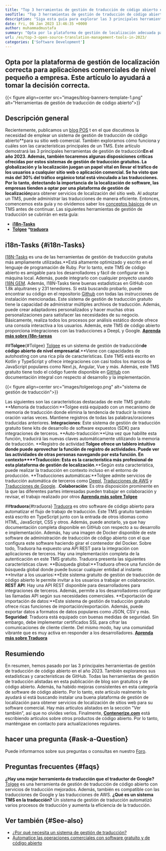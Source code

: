 ```yaml
---
title: "Top 3 herramientas de gestión de traducción de código abierto en 2023" 
seoTitle: "Top 3 herramientas de gestión de traducción de código abierto en 2023" 
description: "Siga esta guía para explorar las 3 principales herramientas de gestión de traducción de código abierto en 2023. Los 3 TMS son gratuitos y ofrecen características ricas para administrar las localizaciones." 
date: Fri, 06 Jan 2023 13:46:35 +0000
author: muhammadmustafa
summary: "Opta por la plataforma de gestión de localización adecuada para aplicaciones comerciales de nivel pequeño a empresa. Este artículo lo ayudará a tomar la decisión correcta." 
url: /es/top-3-open-source-translation-management-tools-in-2023/
categories: ['Software Development']
---
```


## Opta por la plataforma de gestión de localización correcta para aplicaciones comerciales de nivel pequeño a empresa. Este artículo lo ayudará a tomar la decisión correcta.

{{< figure align=center src="images/blog-banners-template-1.png" alt="Herramientas de gestión de traducción de código abierto">}}


## Descripción general
Recientemente, publicamos un [blog POS][1] t en el que discutimos la necesidad de emplear un sistema de gestión de traducción de código abierto**para su sitio web comercial. También exploramos cómo funciona y cuáles son las características principales de un TMS. Este artículo demostrará las 3 principales herramientas de gestión de traducción****En el año 2023. Además, también tocaremos algunas disposiciones críticas ofrecidas por estos sistemas de gestión de traducción gratuitos.
La globalización y la localización juegan un papel vital en llevar el tráfico de los usuarios a cualquier sitio web o aplicación comercial. Se ha visto que más del 30% del tráfico orgánico total está vinculado a las traducciones. Por lo tanto, detectando la importancia de la localización de software, las empresas tienden a optar por una plataforma de gestión de localización****para obtener servicios de localización del sitio web. Al adoptar un TMS, puede administrar las traducciones de manera eficiente. Entonces, comencemos esta guía y no olvidemos saber los [conceptos básicos][1] de un TMS antes de continuar.
Las siguientes herramientas de gestión de traducción se cubrirán en esta guía:
* [**i18n-Tasks**][2]
* [**Tolgee**][3]
***[traduora][4]**

## i18n-Tasks {#i18n-Tasks}
[I18N-Tasks][5] es una de las herramientas de gestión de traducción gratuita más ampliamente utilizadas.**Está altamente optimizado y escrito en el lenguaje de programación de Ruby. Por lo tanto, este TMS de código abierto es amigable para los desarrolladores y fácil de configurar en la máquina local. Además, puede integrarlo con cualquier proyecto usando [I18N GEM][6]. Además, I18N-Tasks tiene buenas estadísticas en GitHub con 1.8k alquitranes y 231 tenedores.
Si está buscando probarlo, puede encontrar su código en el repositorio [Github][7] con todas las instrucciones de instalación mencionadas. Este sistema de gestión de traducción gratuito tiene la capacidad de administrar múltiples archivos de traducción. Además, puede crear adaptadores personalizados y hacer muchas otras personalizaciones para satisfacer las necesidades de su negocio. Básicamente, realiza todos los procesos por análisis estático donde ofrece una consola interactiva a los usuarios. Además, este TMS de código abierto proporciona integraciones con las traducciones a DeepL y Google.
**[Aprenda más sobre i18n-tareas][5]**

##**Tolgee**{#Tolgee}
[Tolgee][8] es un sistema de gestión de traducción**de código abierto de nivel empresarial**.**Viene con capacidades de autohosting con una rica pila de características. Este TMS está escrito en Kotlin y TypeScript y ofrece integraciones con casi todos los marcos de JavaScript populares como Next.js, Angular, Vue y más. Además, este TMS gratuito tiene todo el código fuente disponible en [GitHub][9] con documentación integral con respecto al desarrollo y la implementación.

{{< figure align=center src="images/tolgeelogo.png" alt="sistema de gestión de traducción">}}

Las siguientes son las características destacadas de este TMS gratuito:
**Memoria de traducción:**Tolgee está equipado con un mecanismo de memoria de traducción donde elimina la tendencia de traducir la misma oración varias veces. Mantiene registros de todas las palabras/oraciones traducidas anteriores.
**Integraciones**: Este sistema de gestión de traducción gratuito tiene kits de desarrollo de software expuestos (SDK) para integraciones de terceros.
**Auto-traducción:**Una vez que habilite esta función, traducirá las nuevas claves automáticamente utilizando la memoria de traducción.
**Registro de actividad:**Tolgee ofrece un tablero intuitivo donde puede aprovechar la función de registro de actividades. Puede ver las actividades de otras personas navegando por esta función.
**En contexto****Traducción**: Esta es la característica más profesional de esta plataforma de gestión de localización**.**Según esta característica, puede realizar la traducción en contexto incluso en el entorno de producción.
**Traducciones automáticas:**Tolgee admite servicios de traducción automática de terceros como [Deepl][10], [Traducciones de AWS][11] y [Traducciones de Google][12].
.**Colaboración**: Es otra disposición prominente en la que las diferentes partes interesadas pueden trabajar en colaboración y revisar, el trabajo realizado por otros
[**Aprenda más sobre Tolgee**][8]

##**traduora**{#traduora}
[Traduora][13] es otro software de código abierto para automatizar el flujo de trabajo de traducción. Este TMS gratuito también está escrito en TypeScript junto con la entrada de otros idiomas como HTML, JavaScript, CSS y otros. Además, puede anotarlo, ya que hay documentación completa disponible en GitHub con respecto a su desarrollo e implementación. Además, hay una imagen de Docker disponible de este software de administración de traducción de código abierto con el que configura este software haciendo girar el contenedor del Docker.
Sobre todo, Traduora ha expuesto una API REST para la integración con aplicaciones de terceros. Hay una implementación completa de la autenticación en este TMS gratuito.
Traduora presenta las siguientes características clave:
**Búsqueda global:**Traduora ofrece una función de búsqueda global donde puede buscar cualquier entidad al instante.
**Invitar a los usuarios:**Este sistema gratuito de gestión de traducción de código abierto le permite invitar a los usuarios a trabajar en colaboración.
**REST API**: Hay una API REST disponible para desarrolladores para integraciones de terceros. Además, permite a los desarrolladores configurar las llamadas API según sus necesidades comerciales.
**Exportación de importación de datos:**Este sistema de gestión de traducción gratuito ofrece ricas funciones de importación/exportación. Además, puede exportar datos a formatos de datos populares como JSON, CSV y más.
**Seguridad**: Traduora está equipado con buenas medidas de seguridad. Sin embargo, debe implementar certificados SSL para cifrar las comunicaciones de cliente cliente.
Del mismo modo, hay una comunidad vibrante que es muy activa en responder a los desarrolladores.
**[Aprenda más sobre Traduora][13]**

## Resumiendo
En resumen, hemos pasado por las 3 principales herramientas de gestión de traducción de código abierto en el año 2023. También exploramos sus estadísticas y características de GitHub. Todas las herramientas de gestión de traducción alistadas en esta publicación de blog son gratuitos y de código abierto. Además, ha habido mejoras consistentes en esta categoría de software de código abierto. Por lo tanto, este artículo realmente lo ayudará si está buscando instalar una buena plataforma de gestión de localización para obtener servicios de localización de sitios web para su software comercial. Hay más artículos alistados en la sección "Ver también", así que no olvides verlos.
Finalmente, [**Contenerize.com**][14] está escribiendo artículos sobre otros productos de código abierto. Por lo tanto, manténgase en contacto para actualizaciones regulares.

## hacer una pregunta {#ask-a-Question}
Puede informarnos sobre sus preguntas o consultas en nuestro [Foro][15].

## Preguntas frecuentes {#faqs}
**¿Hay una mejor herramienta de traducción que el traductor de Google?**
[Tolgee][8] es una herramienta de gestión de traducción de código abierto con servicios de traducción mejorados. Además, también es compatible con las traducciones de Google y las traducciones de AWS.
**¿Qué es un sistema TMS en la traducción?**
Un sistema de gestión de traducción automatizó varios procesos de traducción y aumenta la eficiencia de la traducción.

## Ver también {#See-also}
  * [¿Por qué necesita un sistema de gestión de traducción?][1]
  * [Automatice las operaciones comerciales con software gratuito y de código abierto][16]

  
[1]: https://blog.containerize.com/software-development/why-do-you-need-a-translation-management-system/
[2]: #i18n-tasks
[3]: #Tolgee
[4]: #Traduora
[5]: https://glebm.github.io/i18n-tasks/
[6]: https://github.com/svenfuchs/i18n
[7]: https://github.com/glebm/i18n-tasks
[8]: https://tolgee.io/
[9]: https://github.com/tolgee/tolgee-platform
[10]: https://www.deepl.com/en/translator
[11]: https://aws.amazon.com/translate/
[12]: https://translate.google.com/
[13]: https://traduora.co/
[14]: https://www.containerize.com/
[15]: https://forum.containerize.com/
[16]: https://blog.containerize.com/blogging/automate-business-operations-using-open-source-software/
